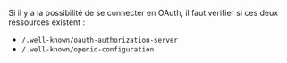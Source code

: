 Si il y a la possibilité de se connecter en OAuth, il faut vérifier si ces deux ressources existent :

- `/.well-known/oauth-authorization-server`
- `/.well-known/openid-configuration`